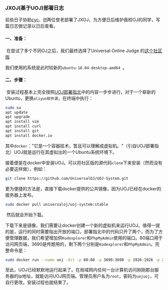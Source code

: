 ### JXOJ(基于UOJ)部署日志

前些日子协助[cyc](http://www.cnblogs.com/alessandro)、[llf](https://blog.llf0703.com/)两位奆老部署了JXOJ，为方便日后维护我校OJ的同学，写篇日志做记录以日后查看。

#### 一、准备：

​          在尝试了多个不同OJ之后，我们最终选择了Universal Online Judge 的[这个社区版](https://github.com/UniversalOJ/UOJ-System)

​	我们使用的系统是此时较新的`ubuntu-18.04-desktop-amd64 `。

#### 二、步骤：

​	安装过程基本上完全按照[UOJ部署指北](https://universaloj.github.io/)中的内容一步步进行，对于一个崭新的Ubuntu，更换`aliyun软件源`，在终端中执行：

```bash
sudo su
apt update
apt upgrade
apt install vim
apt install curl
apt install git
apt install docker.io
```

​	其中`docker`："它是一个容器技术，暂且可以理解成虚拟机。"（引自UOJ部署指北）UOJ就是运行在其虚拟出的一个Ubuntu系统环境下。

​	接着便是在docker中安装UOJ。可以将社区版的源代码`clone`下来安装（然而没有必要这样做），例如：

```bash
git clone https://github.com/UniversalOJ/UOJ-System.git
```

​	更为便捷的方法是，直接下载docker提供的公共镜像，因为UOJ已经在docker的服务器上发布。

```bash
sudo docker pull universaloj/uoj-system:stable
```

​	然后就会开始下载。

​	下载下来是镜像，我们需要让docker创建一个新的虚拟机来运行UOJ。值得一提的是，运行的同时需要指出开放的端口，部署指北中的代码只开了两个，而为了方便管理数据，我们希望增加供`Kodexplorer`和`PhpMyAdmin`使用的端口。80端口用于访问网页端，3690是传题用的，剩下两个分别是`Kodexplorer`和`PhpMyAdmin`。完整命令是：

```bash
sudo docker run --name uoj -dit -p 80:80 -p 3690:3690 -p 1926:1926 -p 2333:2333 --cap-add SYS_PTRACE uoj
```

​	至此，UOJ已经默默地运行起来了。在局域网内任何一台计算机访问刚刚那台服务器的ip地址，就能访问UOJ网页端。管理员用户名为`root`，密码为`uojuoj`，可自行更改。安装过程也就结束了。

